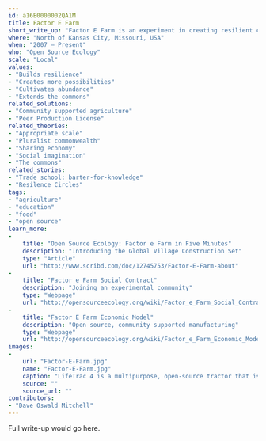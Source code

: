 ```yaml
---
id: a16E0000002QA1M
title: Factor E Farm
short_write_up: "Factor E Farm is an experiment in creating resilient communities through open-source design. Located in rural Missouri, Factor E Farm serves as the hub of a dispersed network of farmers, engineers, architects and supporters that is working to develop the Global Village Construction Set, which developers describe as “an open technological platform that allows for the easy fabrication of the fifty different industrial machines that it takes to build a small civilization with modern comforts.” The goal is to produce these machines at the cost of materials in zero waste, self-replicating “micro-factories.” The project is volunteer-driven, fully open source, and prioritizes cradle-to-cradle construction."
where: "North of Kansas City, Missouri, USA"
when: "2007 — Present"
who: "Open Source Ecology"
scale: "Local"
values:
- "Builds resilience"
- "Creates more possibilities"
- "Cultivates abundance"
- "Extends the commons"
related_solutions:
- "Community supported agriculture"
- "Peer Production License"
related_theories:
- "Appropriate scale"
- "Pluralist commonwealth"
- "Sharing economy"
- "Social imagination"
- "The commons"
related_stories:
- "Trade school: barter-for-knowledge"
- "Resilence Circles"
tags:
- "agriculture"
- "education"
- "food"
- "open source"
learn_more:
-
    title: "Open Source Ecology: Factor e Farm in Five Minutes"
    description: "Introducing the Global Village Construction Set"
    type: "Article"
    url: "http://www.scribd.com/doc/12745753/Factor-E-Farm-about"
-
    title: "Factor e Farm Social Contract"
    description: "Joining an experimental community"
    type: "Webpage"
    url: "http://opensourceecology.org/wiki/Factor_e_Farm_Social_Contract_v1.0 "
-
    title: "Factor E Farm Economic Model"
    description: "Open source, community supported manufacturing"
    type: "Webpage"
    url: "http://opensourceecology.org/wiki/Factor_e_Farm_Economic_Model"
images:
-
    url: "Factor-E-Farm.jpg"
    name: "Factor-E-Farm.jpg"
    caption: "LifeTrac 4 is a multipurpose, open-source tractor that is designed and built with a focus on a lifetime of usage and ease of repair."
    source: ""
    source_url: ""
contributors:
- "Dave Oswald Mitchell"
---
```

Full write-up would go here.
